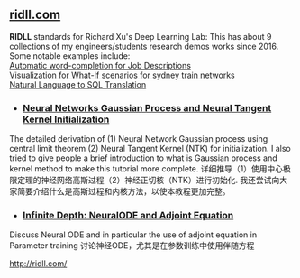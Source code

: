## [ridll.com](http://ridll.com) ##
**RIDLL** standards for Richard Xu's Deep Learning Lab: This has about 9 collections of my engineers/students research demos works since 2016. Some notable examples include:  
[Automatic word-completion for Job Descriptions](http://ridll.com/jobgenerator/)  
[Visualization for What-If scenarios for sydney train networks](http://ridll.com/foresight/)  
[Natural Language to SQL Translation](http://ridll.com/nlp2sql/)  



* ### [Neural Networks Gaussian Process and Neural Tangent Kernel Initialization](https://github.com/roboticcam/machine-learning-notes/blob/master/files/ntk_init_nngp.pdf) ###

The detailed derivation of (1) Neural Network Gaussian process using central limit theorem (2) Neural Tangent Kernel (NTK) for initialization. I also tried to give people a brief introduction to what is Gaussian process and kernel method to make this tutorial more complete.
详细推导（1）使用中心极限定理的神经网络高斯过程（2）神经正切核（NTK）进行初始化. 我还尝试向大家简要介绍什么是高斯过程和内核方法，以使本教程更加完整。

* ### [Infinite Depth: NeuralODE and Adjoint Equation](https://github.com/roboticcam/machine-learning-notes/blob/master/files/neuralODE_Adjoint.pdf) ###

Discuss Neural ODE and in particular the use of adjoint equation in Parameter training
讨论神经ODE，尤其是在参数训练中使用伴随方程

http://ridll.com/
